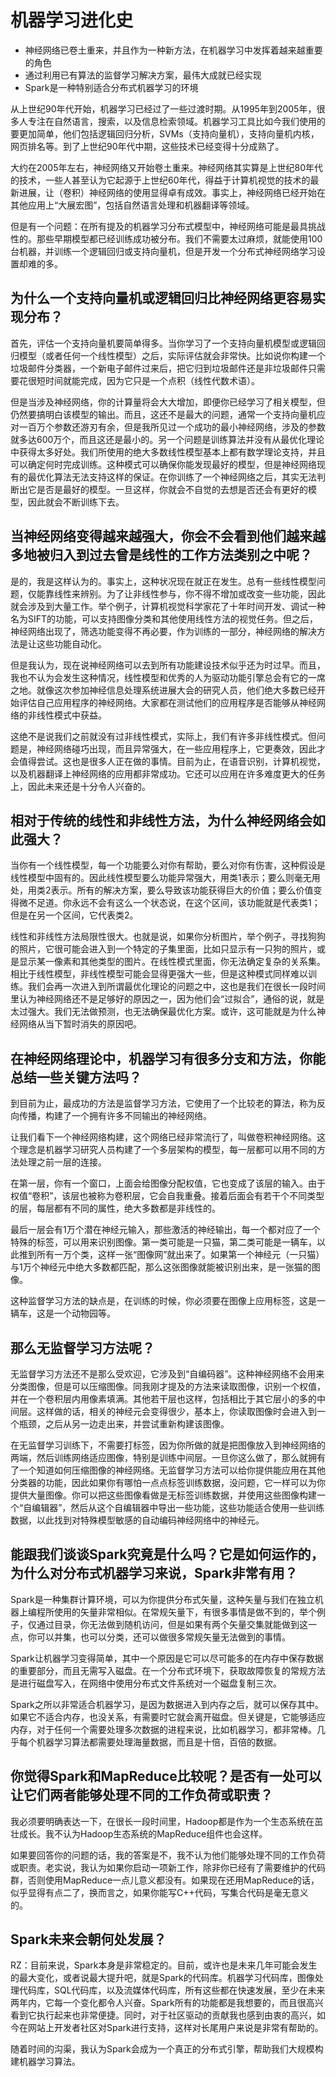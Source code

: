 # 机器学习进化史

+ 神经网络已卷土重来，并且作为一种新方法，在机器学习中发挥着越来越重要的角色
+ 通过利用已有算法的监督学习解决方案，最伟大成就已经实现
+ Spark是一种特别适合分布式机器学习的环境

从上世纪90年代开始，机器学习已经过了一些过渡时期。从1995年到2005年，很多人专注在自然语言，搜索，以及信息检索领域。机器学习工具比如今我们使用的要更加简单，他们包括逻辑回归分析，SVMs（支持向量机），支持向量机内核，网页排名等。到了上世纪90年代中期，这些技术已经变得十分成熟了。

大约在2005年左右，神经网络又开始卷土重来。神经网络其实算是上世纪80年代的技术，一些人甚至认为它起源于上世纪60年代，得益于计算机视觉的技术的最新进展，让（卷积）神经网络的使用显得卓有成效。事实上，神经网络已经开始在其他应用上“大展宏图”，包括自然语言处理和机器翻译等领域。

但是有一个问题：在所有提及的机器学习分布式模型中，神经网络可能是最具挑战性的。那些早期模型都已经训练成功被分布。我们不需要太过麻烦，就能使用100台机器，并训练一个逻辑回归或支持向量机，但是开发一个分布式神经网络学习设置却难的多。

## 为什么一个支持向量机或逻辑回归比神经网络更容易实现分布？

首先，评估一个支持向量机要简单得多。当你学习了一个支持向量机模型或逻辑回归模型（或者任何一个线性模型）之后，实际评估就会非常快。比如说你构建一个垃圾邮件分类器，一个新电子邮件过来后，把它归到垃圾邮件还是非垃圾邮件只需要花很短时间就能完成，因为它只是一个点积（线性代数术语）。

但是当涉及神经网络，你的计算量将会大大增加，即便你已经学习了相关模型，但仍然要搞明白该模型的输出。而且，这还不是最大的问题，通常一个支持向量机应对一百万个参数还游刃有余，但是我所见过一个成功的最小神经网络，涉及的参数就多达600万个，而且这还是最小的。另一个问题是训练算法并没有从最优化理论中获得太多好处。我们所使用的绝大多数线性模型基本上都有数学理论支持，并且可以确定何时完成训练。这种模式可以确保你能发现最好的模型，但是神经网络现有的最优化算法无法支持这样的保证。在你训练了一个神经网络之后，其实无法判断出它是否是最好的模型。一旦这样，你就会不自觉的去想是否还会有更好的模型，因此就会不断训练下去。

## 当神经网络变得越来越强大，你会不会看到他们越来越多地被归入到过去曾是线性的工作方法类别之中呢？

是的，我是这样认为的。事实上，这种状况现在就正在发生。总有一些线性模型问题，仅能靠线性来辨别。为了让非线性参与，你不得不增加或改变一些功能，因此就会涉及到大量工作。举个例子，计算机视觉科学家花了十年时间开发、调试一种名为SIFT的功能，可以支持图像分类和其他使用线性方法的视觉任务。但之后，神经网络出现了，筛选功能变得不再必要，作为训练的一部分，神经网络的解决方法是让这些功能自动化。

但是我认为，现在说神经网络可以去到所有功能建设技术似乎还为时过早。而且，我也不认为会发生这种情况，线性模型和优秀的人为驱动功能引擎总会有它的一席之地。就像这次参加神经信息处理系统进展大会的研究人员，他们绝大多数已经开始评估自己应用程序的神经网络。大家都在测试他们的应用程序是否能够从神经网络的非线性模式中获益。

这绝不是说我们之前就没有过非线性模式，实际上，我们有许多非线性模式。但问题是，神经网络碰巧出现，而且异常强大，在一些应用程序上，它更奏效，因此才会值得尝试。这也是很多人正在做的事情。目前为止，在语音识别，计算机视觉，以及机器翻译上神经网络的应用都非常成功。它还可以应用在许多难度更大的任务上，因此未来还是十分令人兴奋的。

## 相对于传统的线性和非线性方法，为什么神经网络会如此强大？

当你有一个线性模型，每一个功能要么对你有帮助，要么对你有伤害，这种假设是线性模型中固有的。因此线性模型要么功能异常强大，用类1表示；要么则毫无用处，用类2表示。所有的解决方案，要么导致该功能获得巨大的价值；要么价值变得微不足道。你永远不会有这么一个状态说，在这个区间，该功能就是代表类1；但是在另一个区间，它代表类2。

线性和非线性方法局限性很大。也就是说，如果你分析图片，举个例子，寻找狗狗的照片，它很可能会进入到一个特定的子集里面，比如只显示有一只狗的照片，或是显示某一像素和其他类型的图片。在线性模式里面，你无法确定复杂的关系集。相比于线性模型，非线性模型可能会显得更强大一些，但是这种模式同样难以训练。我们会再一次进入到所谓最优化理论的问题之中，这也是我们在很长一段时间里认为神经网络还不是足够好的原因之一，因为他们会“过拟合”，通俗的说，就是太过强大。我们无法做预测，也无法确保最优化方案。或许，这可能就是为什么神经网络从当下暂时消失的原因吧。

## 在神经网络理论中，机器学习有很多分支和方法，你能总结一些关键方法吗？

到目前为止，最成功的方法是监督学习方法，它使用了一个比较老的算法，称为反向传播，构建了一个拥有许多不同输出的神经网络。

让我们看下一个神经网络构建，这个网络已经非常流行了，叫做卷积神经网络。这个理念是机器学习研究人员构建了一个多层架构的模型，每一层都可以用不同的方法处理之前一层的连接。

在第一层，你有一个窗口，上面会给图像分配权值，它也变成了该层的输入。由于权值“卷积”，该层也被称为卷积层，它会自我重叠。接着后面会有若干个不同类型的层，每层都有不同的属性，绝大多数都是非线性的。

最后一层会有1万个潜在神经元输入，那些激活的神经输出，每一个都对应了一个特殊的标签，可以用来识别图像。第一类可能是一只猫，第二类可能是一辆车，以此推到所有一万个类，这样一张“图像网”就出来了。如果第一个神经元（一只猫）与1万个神经元中绝大多数都匹配，那么这张图像就能被识别出来，是一张猫的图像。

这种监督学习方法的缺点是，在训练的时候，你必须要在图像上应用标签，这是一辆车，这是一个动物园等。

## 那么无监督学习方法呢？

无监督学习方法还不是那么受欢迎，它涉及到“自编码器”。这种神经网络不会用来分类图像，但是可以压缩图像。同我刚才提及的方法来读取图像，识别一个权值，并在一个卷积层内用像素填满。其他若干层也这样，包括相比于其它层小的多的中间层。这样做的话，相关的神经元会变得很少，基本上，你读取图像时会进入到一个瓶颈，之后从另一边走出来，并尝试重新构建该图像。

在无监督学习训练下，不需要打标签，因为你所做的就是把图像放入到神经网络的两端，然后训练网络适应图像，特别是训练中间层。一旦你这么做了，那么就拥有了一个知道如何压缩图像的神经网络。无监督学习方法可以给你提供能应用在其他分类器的功能，因此如果你有哪怕一点点标签训练数据，没问题，它一样可以为你提供大量图像。你可以把这些图像看做是无标签训练数据，并使用这些图像构建一个“自编辑器”，然后从这个自编辑器中导出一些功能，这些功能适合使用一些训练数据，以此找到对特殊模型敏感的自动编码神经网络中的神经元。

## 能跟我们谈谈Spark究竟是什么吗？它是如何运作的，为什么对分布式机器学习来说，Spark非常有用？

Spark是一种集群计算环境，可以为你提供分布式矢量，这种矢量与我们在独立机器上编程所使用的矢量非常相似。在常规矢量下，有很多事情是做不到的，举个例子，仅通过目录，你无法做到随机访问，但是如果有两个矢量交集就能做到这一点，你可以并集，也可以分类，还可以做很多常规矢量无法做到的事情。

Spark让机器学习变得简单，其中一个原因是它可以尽可能多的在内存中保存数据的重要部分，而且无需写入磁盘。在一个分布式环境下，获取故障恢复的常规方法是进行磁盘写入，在网络中使用分布式文件系统对一个磁盘复制三次。

Spark之所以非常适合机器学习，是因为数据进入到内存之后，就可以保存其中。如果它不适合内存，也没关系，有需要时它就会离开磁盘。但关键是，它能够适应内存，对于任何一个需要处理多次数据的进程来说，比如机器学习，都非常棒。几乎每个机器学习算法都需要处理海量数据，而且是十倍，百倍的数据。

## 你觉得Spark和MapReduce比较呢？是否有一处可以让它们两者能够处理不同的工作负荷或职责？

我必须要明确表达一下，在很长一段时间里，Hadoop都是作为一个生态系统在茁壮成长。我不认为Hadoop生态系统的MapReduce组件也会这样。

如果要回答你的问题的话，我的答案是不，我不认为他们能够处理不同的工作负荷或职责。老实说，我认为如果你启动一项新工作，除非你已经有了需要维护的代码群，否则使用MapReduce一点儿意义都没有。如果现在还用MapReduce的话，似乎显得有点二了，换而言之，如果你能写C++代码，写集合代码是毫无意义的。

## Spark未来会朝何处发展？

RZ：目前来说，Spark本身是非常稳定的。目前，或许也是未来几年可能会发生的最大变化，或者说最大提升吧，就是Spark的代码库。机器学习代码库，图像处理代码库，SQL代码库，以及流媒体代码库，所有这些都在快速发展，至少在未来两年内，它每一个变化都令人兴奋。Spark所有的功能都是我想要的，而且很高兴看到它执行起来也非常便捷。同时，对于社区驱动的贡献我也感到由衷的高兴，如今在网站上开发者社区对Spark进行支持，这样对长尾用户来说是非常有帮助的。

随着时间的沟渠，我认为Spark会成为一个真正的分布式引擎，帮助我们大规模构建机器学习算法。

